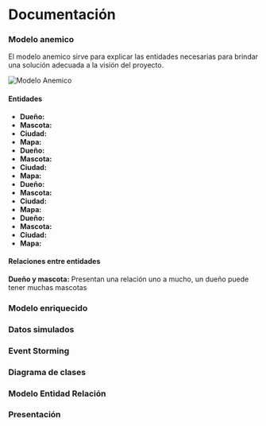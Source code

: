  #  Documentación  #

### Modelo anemico ###
El modelo anemico sirve para explicar las entidades necesarias para brindar una solución adecuada a la visión del proyecto.

![Modelo Anemico](https://github.com/MiguelRiosT/S2Apipet/blob/main/Documentaci%C3%B3n/Modelo%20anemico/ModeloAnemico.png)

#### Entidades ####
- **Dueño:** 
- **Mascota:** 
- **Ciudad:** 
- **Mapa:** 
- **Dueño:** 
- **Mascota:** 
- **Ciudad:** 
- **Mapa:** 
- **Dueño:** 
- **Mascota:** 
- **Ciudad:** 
- **Mapa:** 
- **Dueño:** 
- **Mascota:** 
- **Ciudad:** 
- **Mapa:** 

#### Relaciones entre entidades ####
**Dueño y mascota:** Presentan una relación uno a mucho, un dueño puede tener muchas mascotas 


### Modelo enriquecido ###

### Datos simulados ###

### Event Storming ###

### Diagrama de clases ###

### Modelo Entidad Relación ###

### Presentación ###


